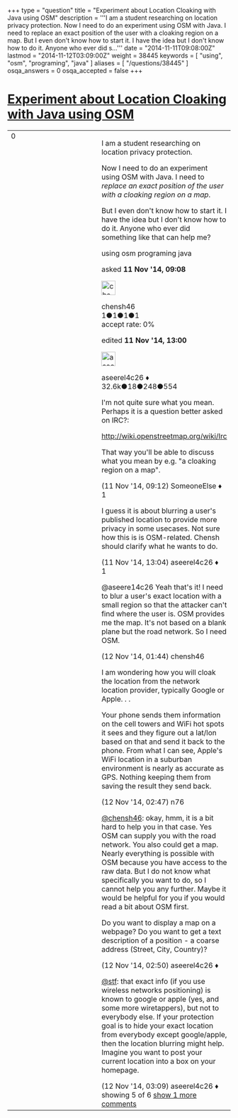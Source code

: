 +++
type = "question"
title = "Experiment about Location Cloaking with Java using OSM"
description = '''I am a student researching on location privacy protection.  Now I need to do an experiment using OSM with Java. I need to replace an exact position of the user with a cloaking region on a map. But I even don&#x27;t know how to start it. I have the idea but I don&#x27;t know how to do it. Anyone who ever did s...'''
date = "2014-11-11T09:08:00Z"
lastmod = "2014-11-12T03:09:00Z"
weight = 38445
keywords = [ "using", "osm", "programing", "java" ]
aliases = [ "/questions/38445" ]
osqa_answers = 0
osqa_accepted = false
+++

<div class="headNormal">

# [Experiment about Location Cloaking with Java using OSM](/questions/38445/experiment-about-location-cloaking-with-java-using-osm)

</div>

<div id="main-body">

<div id="askform">

<table id="question-table" style="width:100%;">
<colgroup>
<col style="width: 50%" />
<col style="width: 50%" />
</colgroup>
<tbody>
<tr>
<td style="width: 30px; vertical-align: top"><div class="vote-buttons">
<span id="post-38445-upvote" class="ajax-command post-vote up" rel="nofollow" title="I like this post (click again to cancel)"> </span>
<div id="post-38445-score" class="post-score" title="current number of votes">
0
</div>
<span id="post-38445-downvote" class="ajax-command post-vote down" rel="nofollow" title="I dont like this post (click again to cancel)"> </span> <span id="favorite-mark" class="ajax-command favorite-mark" rel="nofollow" title="mark/unmark this question as favorite (click again to cancel)"> </span>
<div id="favorite-count" class="favorite-count">
&#10;</div>
</div></td>
<td><div id="item-right">
<div class="question-body">
<p>I am a student researching on location privacy protection.</p>
<p>Now I need to do an experiment using OSM with Java. I need to <em>replace an exact position of the user with a cloaking region on a map</em>.</p>
<p>But I even don't know how to start it. I have the idea but I don't know how to do it. Anyone who ever did something like that can help me?</p>
</div>
<div id="question-tags" class="tags-container tags">
<span class="post-tag tag-link-using" rel="tag" title="see questions tagged &#39;using&#39;">using</span> <span class="post-tag tag-link-osm" rel="tag" title="see questions tagged &#39;osm&#39;">osm</span> <span class="post-tag tag-link-programing" rel="tag" title="see questions tagged &#39;programing&#39;">programing</span> <span class="post-tag tag-link-java" rel="tag" title="see questions tagged &#39;java&#39;">java</span>
</div>
<div id="question-controls" class="post-controls">
&#10;</div>
<div class="post-update-info-container">
<div class="post-update-info post-update-info-user">
<p>asked <strong>11 Nov '14, 09:08</strong></p>
<img src="https://secure.gravatar.com/avatar/096493645263f6cd148166c0fd372b1c?s=32&amp;d=identicon&amp;r=g" class="gravatar" width="32" height="32" alt="chensh46&#39;s gravatar image" />
<p><span>chensh46</span><br />
<span class="score" title="1 reputation points">1</span><span title="1 badges"><span class="badge1">●</span><span class="badgecount">1</span></span><span title="1 badges"><span class="silver">●</span><span class="badgecount">1</span></span><span title="1 badges"><span class="bronze">●</span><span class="badgecount">1</span></span><br />
<span class="accept_rate" title="Rate of the user&#39;s accepted answers">accept rate:</span> <span title="chensh46 has no accepted answers">0%</span></p>
</div>
<div class="post-update-info post-update-info-edited">
<p><span> edited <strong>11 Nov '14, 13:00</strong> </span></p>
<img src="https://secure.gravatar.com/avatar/66f0dc05b44574e3894be07b0b37cf37?s=32&amp;d=identicon&amp;r=g" class="gravatar" width="32" height="32" alt="aseerel4c26&#39;s gravatar image" />
<p><span>aseerel4c26 ♦</span><br />
<span class="score" title="32615 reputation points"><span>32.6k</span></span><span title="18 badges"><span class="badge1">●</span><span class="badgecount">18</span></span><span title="248 badges"><span class="silver">●</span><span class="badgecount">248</span></span><span title="554 badges"><span class="bronze">●</span><span class="badgecount">554</span></span></p>
</div>
</div>
<div id="comments-container-38445" class="comments-container">
<span id="38446"></span>
<div id="comment-38446" class="comment">
<div id="post-38446-score" class="comment-score">
&#10;</div>
<div class="comment-text">
<p>I'm not quite sure what you mean. Perhaps it is a question better asked on IRC?:</p>
<p><a href="http://wiki.openstreetmap.org/wiki/Irc">http://wiki.openstreetmap.org/wiki/Irc</a></p>
<p>That way you'll be able to discuss what you mean by e.g. "a cloaking region on a map".</p>
</div>
<div id="comment-38446-info" class="comment-info">
<span class="comment-age">(11 Nov '14, 09:12)</span> <span class="comment-user userinfo">SomeoneElse ♦</span>
</div>
</div>
<span id="38456"></span>
<div id="comment-38456" class="comment">
<div id="post-38456-score" class="comment-score">
1
</div>
<div class="comment-text">
<p>I guess it is about blurring a user's published location to provide more <span>privacy in some usecases</span>. Not sure how this is is OSM-related. Chensh should clarify what he wants to do.</p>
</div>
<div id="comment-38456-info" class="comment-info">
<span class="comment-age">(11 Nov '14, 13:04)</span> <span class="comment-user userinfo">aseerel4c26 ♦</span>
</div>
</div>
<span id="38484"></span>
<div id="comment-38484" class="comment">
<div id="post-38484-score" class="comment-score">
1
</div>
<div class="comment-text">
<p>@aseere14c26 Yeah that's it! I need to blur a user's exact location with a small region so that the attacker can't find where the user is. OSM provides me the map. It's not based on a blank plane but the road network. So I need OSM.</p>
</div>
<div id="comment-38484-info" class="comment-info">
<span class="comment-age">(12 Nov '14, 01:44)</span> <span class="comment-user userinfo">chensh46</span>
</div>
</div>
<span id="38487"></span>
<div id="comment-38487" class="comment">
<div id="post-38487-score" class="comment-score">
&#10;</div>
<div class="comment-text">
<p>I am wondering how you will cloak the location from the network location provider, typically Google or Apple. . .</p>
<p>Your phone sends them information on the cell towers and WiFi hot spots it sees and they figure out a lat/lon based on that and send it back to the phone. From what I can see, Apple's WiFi location in a suburban environment is nearly as accurate as GPS. Nothing keeping them from saving the result they send back.</p>
</div>
<div id="comment-38487-info" class="comment-info">
<span class="comment-age">(12 Nov '14, 02:47)</span> <span class="comment-user userinfo">n76</span>
</div>
</div>
<span id="38488"></span>
<div id="comment-38488" class="comment">
<div id="post-38488-score" class="comment-score">
&#10;</div>
<div class="comment-text">
<p><a href="http://help.openstreetmap.org/users/9984/chensh46">@chensh46</a>: okay, hmm, it is a bit hard to help you in that case. Yes OSM can supply you with the road network. You also could get a map. Nearly everything is possible with OSM because you have access to the raw data. But I do not know what specifically you want to do, so I cannot help you any further. Maybe it would be helpful for you if you would read a bit <span>about OSM</span> first.</p>
<p>Do you want to display a map on a webpage? Do you want to get a text description of a position - a coarse address (Street, City, Country)?</p>
</div>
<div id="comment-38488-info" class="comment-info">
<span class="comment-age">(12 Nov '14, 02:50)</span> <span class="comment-user userinfo">aseerel4c26 ♦</span>
</div>
</div>
<span id="38489"></span>
<div id="comment-38489" class="comment not_top_scorer">
<div id="post-38489-score" class="comment-score">
&#10;</div>
<div class="comment-text">
<p><a href="http://help.openstreetmap.org/users/5918/stf">@stf</a>: that exact info (if you use wireless networks positioning) is known to google or apple (yes, and some more wiretappers), but not to everybody else. If your protection goal is to hide your exact location from everybody except google/apple, then the location blurring might help. Imagine you want to post your current location into a box on your homepage.</p>
</div>
<div id="comment-38489-info" class="comment-info">
<span class="comment-age">(12 Nov '14, 03:09)</span> <span class="comment-user userinfo">aseerel4c26 ♦</span>
</div>
</div>
</div>
<div id="comment-tools-38445" class="comment-tools">
<span class="comments-showing"> showing 5 of 6 </span> <a href="#" class="show-all-comments-link">show 1 more comments</a>
</div>
<div class="clear">
&#10;</div>
<div id="comment-38445-form-container" class="comment-form-container">
&#10;</div>
<div class="clear">
&#10;</div>
</div></td>
</tr>
</tbody>
</table>

</div>

</div>

